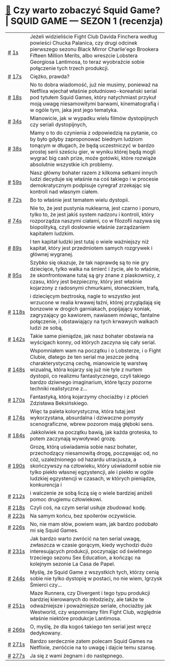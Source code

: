 # [🔗](https://www.youtube.com/watch?v=T_ZkoRwRMpo) Czy warto zobaczyć Squid Game? | SQUID GAME — SEZON 1 (recenzja)

<table>
    <tr id="t1">
        <td><a href="#t1">#</a>&nbsp;<a href="https://www.youtube.com/watch?v=T_ZkoRwRMpo&t=1">1s</a></td>
        <td>Jeżeli widzieliście Fight Club Davida Finchera według powieści Chucka Palanica, czy drugi odcinek pierwszego sezonu Black Mirror Charlie'ego Brookera Fifteen Million Merits, albo wreszcie Lobstera Georgiosa Lantimosa, to teraz wyobraźcie sobie połączenie tych trzech produkcji.</td>
    </tr>
    <tr id="t17">
        <td><a href="#t17">#</a>&nbsp;<a href="https://www.youtube.com/watch?v=T_ZkoRwRMpo&t=17">17s</a></td>
        <td>Ciężko, prawda?</td>
    </tr>
    <tr id="t18">
        <td><a href="#t18">#</a>&nbsp;<a href="https://www.youtube.com/watch?v=T_ZkoRwRMpo&t=18">18s</a></td>
        <td>No to dobra wiadomość, już nie musimy, ponieważ na Netflixa wjechał właśnie południowo-koreański serial pod tytułem Squid Games, który natychmiast przykuł moją uwagę niesamowitymi barwami, kinematografią i w ogóle tym, jaka jest jego tematyka.</td>
    </tr>
    <tr id="t34">
        <td><a href="#t34">#</a>&nbsp;<a href="https://www.youtube.com/watch?v=T_ZkoRwRMpo&t=34">34s</a></td>
        <td>Mianowicie, jak w wypadku wielu filmów dystopijnych czy seriali dystopijnych,</td>
    </tr>
    <tr id="t38">
        <td><a href="#t38">#</a>&nbsp;<a href="https://www.youtube.com/watch?v=T_ZkoRwRMpo&t=38">38s</a></td>
        <td>Mamy o to do czynienia z odpowiedzią na pytanie, co by było gdyby zaproponować biednym ludziom tonącym w długach, że będą uczestniczyć w bardzo prostej serii sześciu gier, w wyniku której będą mogli wygrać big cash prize, może gotówki, które rozwiąże absolutnie wszystkie ich problemy.</td>
    </tr>
    <tr id="t59">
        <td><a href="#t59">#</a>&nbsp;<a href="https://www.youtube.com/watch?v=T_ZkoRwRMpo&t=59">59s</a></td>
        <td>Nasz główny bohater razem z kilkoma setkami innych ludzi decyduje się właśnie na coś takiego i w procesie demokratycznym podpisuje cyregraf zrzekając się kontroli nad własnym ciałem.</td>
    </tr>
    <tr id="t72">
        <td><a href="#t72">#</a>&nbsp;<a href="https://www.youtube.com/watch?v=T_ZkoRwRMpo&t=72">72s</a></td>
        <td>Bo to właśnie jest tematem wielu dystopii.</td>
    </tr>
    <tr id="t74">
        <td><a href="#t74">#</a>&nbsp;<a href="https://www.youtube.com/watch?v=T_ZkoRwRMpo&t=74">74s</a></td>
        <td>Nie to, że jest pustynia nuklearna, jest czarno i ponuro, tylko to, że jest jakiś system nadzoru i kontroli, który rozporządza naszymi ciałami, co w filozofii nazywa się biopolityką, czyli dosłownie właśnie zarządzaniem kapitałem ludzkim.</td>
    </tr>
    <tr id="t89">
        <td><a href="#t89">#</a>&nbsp;<a href="https://www.youtube.com/watch?v=T_ZkoRwRMpo&t=89">89s</a></td>
        <td>I ten kapitał ludzki jest tutaj o wiele ważniejszy niż kapitał, który jest przedmiotem samych rozgrywek i głównej wygranej.</td>
    </tr>
    <tr id="t95">
        <td><a href="#t95">#</a>&nbsp;<a href="https://www.youtube.com/watch?v=T_ZkoRwRMpo&t=95">95s</a></td>
        <td>Szybko się okazuje, że tak naprawdę są to nie gry dziecięce, tylko walka na śmierć i życie, ale to właśnie, że skonfrontowane tutaj są gry znane z piaskownicy, z czasu, który jest bezpieczny, który jest właśnie kojarzony z radosnymi chmurkami, słoneczkiem, trafą,</td>
    </tr>
    <tr id="t118">
        <td><a href="#t118">#</a>&nbsp;<a href="https://www.youtube.com/watch?v=T_ZkoRwRMpo&t=118">118s</a></td>
        <td>i dziecięcym beztroską, nagle to wszystko jest wrzucone w realia krwawej łaźni, której przyglądają się bonzowie w drogich garniakach, popijający koniak, zagryzający go kawiorem, nawiasem mówiąc, fantalne połączenie, i obstawiający na tych krwawych walkach ludzi ze sobą,</td>
    </tr>
    <tr id="t142">
        <td><a href="#t142">#</a>&nbsp;<a href="https://www.youtube.com/watch?v=T_ZkoRwRMpo&t=142">142s</a></td>
        <td>Takie same pieniądze, jak nasz bohater obstawia na wyścigach konny, od których zaczyna się cały serial.</td>
    </tr>
    <tr id="t148">
        <td><a href="#t148">#</a>&nbsp;<a href="https://www.youtube.com/watch?v=T_ZkoRwRMpo&t=148">148s</a></td>
        <td>Wspomniałem wam na początku i o Lobsterze, i o Fight Clubie, dlatego że ten serial ma jeszcze jedną charakterystyczną cechę, mianowicie tę warstwę wizualną, która kojarzy się już nie tyle z nurtem dystopii, co realizmu fantastycznego, czyli takiego bardzo dziwnego imaginarium, które łączy pozorne techniki realistyczne z...</td>
    </tr>
    <tr id="t170">
        <td><a href="#t170">#</a>&nbsp;<a href="https://www.youtube.com/watch?v=T_ZkoRwRMpo&t=170">170s</a></td>
        <td>Fantastyką, którą kojarzymy chociażby i z płócień Zdzisława Beksińskiego.</td>
    </tr>
    <tr id="t174">
        <td><a href="#t174">#</a>&nbsp;<a href="https://www.youtube.com/watch?v=T_ZkoRwRMpo&t=174">174s</a></td>
        <td>Więc ta paleta kolorystyczna, która tutaj jest wykorzystana, absurdalna i dziwaczne pomysły scenograficzne, wbrew pozorom mają głęboki sens.</td>
    </tr>
    <tr id="t184">
        <td><a href="#t184">#</a>&nbsp;<a href="https://www.youtube.com/watch?v=T_ZkoRwRMpo&t=184">184s</a></td>
        <td>Jakkolwiek na początku bawią, jak każda groteska, to potem zaczynają wywoływać grozę.</td>
    </tr>
    <tr id="t190">
        <td><a href="#t190">#</a>&nbsp;<a href="https://www.youtube.com/watch?v=T_ZkoRwRMpo&t=190">190s</a></td>
        <td>Grozę, którą uświadamia sobie nasz bohater, przechodzący niesamowitą drogę, począwając od, no cóż, uzależnionego od hazardu utracjusza, a skończywszy na człowieku, który uświadomił sobie nie tylko piekło własnej egzystencji, ale i piekło w ogóle ludzkiej egzystencji w czasach, w których pieniądze, konkurencja i</td>
    </tr>
    <tr id="t212">
        <td><a href="#t212">#</a>&nbsp;<a href="https://www.youtube.com/watch?v=T_ZkoRwRMpo&t=212">212s</a></td>
        <td>i walczenie ze sobą liczą się o wiele bardziej aniżeli pomoc drugiemu człowiekowi.</td>
    </tr>
    <tr id="t218">
        <td><a href="#t218">#</a>&nbsp;<a href="https://www.youtube.com/watch?v=T_ZkoRwRMpo&t=218">218s</a></td>
        <td>Czyli coś, na czym serial usiłuje zbudować kodę.</td>
    </tr>
    <tr id="t223">
        <td><a href="#t223">#</a>&nbsp;<a href="https://www.youtube.com/watch?v=T_ZkoRwRMpo&t=223">223s</a></td>
        <td>Na samym końcu, bez spoilerów oczywiście.</td>
    </tr>
    <tr id="t226">
        <td><a href="#t226">#</a>&nbsp;<a href="https://www.youtube.com/watch?v=T_ZkoRwRMpo&t=226">226s</a></td>
        <td>No, nie mam słów, powiem wam, jak bardzo podobało mi się Squid Games.</td>
    </tr>
    <tr id="t231">
        <td><a href="#t231">#</a>&nbsp;<a href="https://www.youtube.com/watch?v=T_ZkoRwRMpo&t=231">231s</a></td>
        <td>Jak bardzo warto zwrócić na ten serial uwagę, zwłaszcza w czasie gorącym, kiedy wychodzi dużo interesujących produkcji, poczynając od świetnego trzeciego sezonu Sex Education, a kończąc na kolejnym sezonie La Casa de Papel.</td>
    </tr>
    <tr id="t244">
        <td><a href="#t244">#</a>&nbsp;<a href="https://www.youtube.com/watch?v=T_ZkoRwRMpo&t=244">244s</a></td>
        <td>Myślę, że Squid Game z wszystkich tych, którzy cenią sobie nie tylko dystopię w postaci, no nie wiem, Igrzysk Śmierci czy...</td>
    </tr>
    <tr id="t251">
        <td><a href="#t251">#</a>&nbsp;<a href="https://www.youtube.com/watch?v=T_ZkoRwRMpo&t=251">251s</a></td>
        <td>Maze Runnera, czy Divergent i tego typu produkcji bardziej kierowanych do młodzieży, ale także te odważniejsze i poważniejsze seriale, chociażby jak Westworld, czy wspomniany film Fight Club, względnie właśnie niektóre produkcje Lantimosa.</td>
    </tr>
    <tr id="t266">
        <td><a href="#t266">#</a>&nbsp;<a href="https://www.youtube.com/watch?v=T_ZkoRwRMpo&t=266">266s</a></td>
        <td>O, myślę, że dla kogoś takiego ten serial jest wręcz dedykowany.</td>
    </tr>
    <tr id="t271">
        <td><a href="#t271">#</a>&nbsp;<a href="https://www.youtube.com/watch?v=T_ZkoRwRMpo&t=271">271s</a></td>
        <td>Bardzo serdecznie zatem polecam Squid Games na Netflixie, zwróćcie na to uwagę i dajcie temu szansę.</td>
    </tr>
    <tr id="t277">
        <td><a href="#t277">#</a>&nbsp;<a href="https://www.youtube.com/watch?v=T_ZkoRwRMpo&t=277">277s</a></td>
        <td>Ja się z wami żegnam i do następnego.</td>
    </tr>
</table>